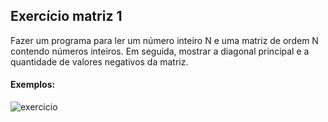 ## Exercício matriz 1



Fazer um programa para ler um número inteiro N e uma matriz de ordem N contendo números inteiros. Em seguida, mostrar a diagonal principal e a quantidade de valores negativos da matriz.



#### Exemplos:



![exercicio](
https://github.com/LevyMatias/ImagensGithub/blob/main/img%20exercicios/C_sharp_oop_course/m%C3%B3dulo-6/ExercicioMatrizResolvido/Cap_1.png
)